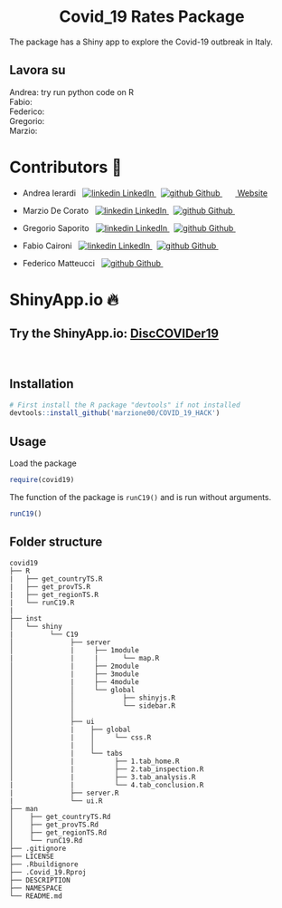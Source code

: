<h1 align="center"> Covid_19 Rates Package </h1>

The package has a Shiny app to explore the Covid-19 outbreak in Italy.

## Lavora su
Andrea: try run  python code on  R  <br>
Fabio: <br>
Federico: <br>
Gregorio: <br>
Marzio: <br>


# Contributors :busts_in_silhouette:
- Andrea Ierardi   &nbsp; <a href="https://www.linkedin.com/in/andreaierardi/" rel="nofollow noreferrer">
    <img src="https://i.stack.imgur.com/gVE0j.png" alt="linkedin"> LinkedIn
  </a>  &nbsp;
  <a href="https://github.com/Andreaierardi" rel="nofollow noreferrer"> <img src="https://i.stack.imgur.com/tskMh.png" alt="github"> Github </a> &nbsp; 
  <a href="https://ierardiandrea.com/" rel="nofollow noreferrer">  <img src="https://github.com/Andreaierardi/Master-DataScience-Notes/blob/master/img/website.svg" width=15>  Website </a>
  
- Marzio De Corato &nbsp; <a href="https://www.linkedin.com/in/marzio-de-corato-2351a44b/" rel="nofollow noreferrer">
    <img src="https://i.stack.imgur.com/gVE0j.png" alt="linkedin"> LinkedIn
  </a>  &nbsp;
  <a href="https://github.com/marzione00" rel="nofollow noreferrer"> <img src="https://i.stack.imgur.com/tskMh.png" alt="github"> Github </a> &nbsp; 
   
- Gregorio Saporito &nbsp; <a href="https://www.linkedin.com/in/greg-saporito/" rel="nofollow noreferrer">
    <img src="https://i.stack.imgur.com/gVE0j.png" alt="linkedin"> LinkedIn
  </a>  &nbsp;
  <a href="https://github.com/gregorio-saporito" rel="nofollow noreferrer"> <img src="https://i.stack.imgur.com/tskMh.png" alt="github"> Github </a> &nbsp; 

  
- Fabio Caironi &nbsp; <a href="https://www.linkedin.com/in/fabio-caironi-8361091a2/" rel="nofollow noreferrer">
    <img src="https://i.stack.imgur.com/gVE0j.png" alt="linkedin"> LinkedIn
  </a>  &nbsp;
  <a href="https://github.com/fabio130497" rel="nofollow noreferrer"> <img src="https://i.stack.imgur.com/tskMh.png" alt="github"> Github </a> &nbsp; 
 
  
- Federico Matteucci &nbsp; 
  <a href="https://github.com/De-Rham-Cohomology" rel="nofollow noreferrer"> <img src="https://i.stack.imgur.com/tskMh.png" alt="github"> Github </a> &nbsp; 


 # ShinyApp.io :fire:
 <h2> Try the ShinyApp.io:  <a href= "https://andreaierardi.shinyapps.io/disCOVIDer19/"> DiscCOVIDer19</a>   </h2>
<br> 

## Installation

```R
# First install the R package "devtools" if not installed
devtools::install_github('marzione00/COVID_19_HACK')
```

## Usage

Load the package

```R
require(covid19)
```

The function of the package is `runC19()` and is run without arguments.

```R
runC19()
```

## Folder structure
```
covid19 
├── R
|   ├── get_countryTS.R
|   ├── get_provTS.R
|   ├── get_regionTS.R
|   └── runC19.R
|
├── inst
│   └── shiny
|         └── C19
│              ├── server
│              |     ├── 1module
|              |     |      └── map.R
│              |     ├── 2module
│              |     ├── 3module
│              |     ├── 4module
│              │     └── global
│              │            ├── shinyjs.R
│              │            └── sidebar.R
│              │   
│              ├── ui
│              |    ├── global
│              |    │     └── css.R
│              |    │       
│              |    └── tabs
│              |          ├── 1.tab_home.R
│              |          ├── 2.tab_inspection.R
│              |          ├── 3.tab_analysis.R
|              |          └── 4.tab_conclusion.R
|              ├── server.R
|              └── ui.R
├── man
│    ├── get_countryTS.Rd
│    ├── get_provTS.Rd
│    ├── get_regionTS.Rd
│    └── runC19.Rd
├── .gitignore
├── LICENSE
├── .Rbuildignore
├── .Covid_19.Rproj
├── DESCRIPTION
├── NAMESPACE
└── README.md
```

